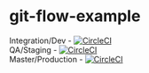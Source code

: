# git-flow-example

Integration/Dev - [![CircleCI](https://circleci.com/gh/ankurp/git-flow-example.svg?style=svg)](https://circleci.com/gh/ankurp/git-flow-example)<br/>
QA/Staging - [![CircleCI](https://circleci.com/gh/ankurp/git-flow-example/tree/qa.svg?style=svg)](https://circleci.com/gh/ankurp/git-flow-example/tree/qa)<br/>
Master/Production - [![CircleCI](https://circleci.com/gh/ankurp/git-flow-example/tree/master.svg?style=svg)](https://circleci.com/gh/ankurp/git-flow-example/tree/master)
